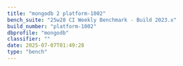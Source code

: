 ```yaml
---
title: "mongodb 2 platform-1002"
bench_suite: "25w28 CI Weekly Benchmark - Build 2023.x"
build_number: "platform-1002"
dbprofile: "mongodb"
classifier: ""
date: 2025-07-07T01:49:28
type: "bench"
---
```

